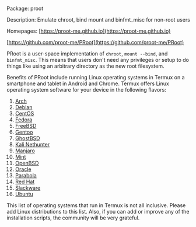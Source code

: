 Package: proot 

Description: Emulate chroot, bind mount and binfmt_misc for non-root users 

Homepages: [https://proot-me.github.io](https://proot-me.github.io)

[https://github.com/proot-me/PRoot](https://github.com/proot-me/PRoot)


PRoot is a user-space implementation of <code>chroot</code>, <code>mount --bind</code>, and <code>binfmt_misc</code>. This means that users don't need any privileges or setup to do things like using an arbitrary directory as the new root filesystem.


Benefits of PRoot include running Linux operating systems in Termux on a smartphone and tablet in Android and Chrome. Termux offers Linux operating system software for your device in the following flavors:


1. [Arch](Arch)
2. [Debian](https://people.debian.org/~wookey/bootstrap.html)
2. [CentOS](https://www.centos.org/download/)
2. [Fedora](Fedora)
2. [FreeBSD](https://www.freebsd.org/where.html)
2. [Gentoo](https://www.gentoo.org/downloads/)
2. [GhostBSD](http://www.ghostbsd.org/download)
2. [Kali Nethunter](Kali_Nethunter)
2. [Manjaro](https://manjaro.org/get-manjaro/)
2. [Mint](https://linuxmint.com/download.php)
2. [OpenBSD](https://www.openbsd.org/ftp.html)
2. [Oracle](http://www.oracle.com/technetwork/server-storage/linux/downloads/default-150441.html)
2. [Parabola](https://wiki.parabola.nu/Main_Page)
2. [Red Hat](https://access.redhat.com/downloads/)
2. [Slackware](Slackware)
2. [Ubuntu](Ubuntu)


This list of operating systems that run in Termux is not all inclusive. Please add Linux distributions to this list. Also, if you can add or improve any of the installation scripts, the community will be very grateful. 


